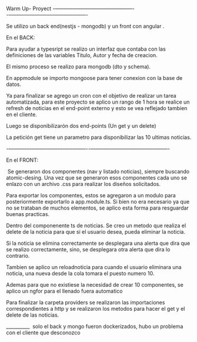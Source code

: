 Warm Up- Proyect
-––––––––––––––––––––––––––––––--––––––––––––––––––––––––––––––-

Se utilizo un back end(nestjs  - mongodb) y un front con angular .


En el BACK:


Para ayudar a typesript se realizo un interfaz que contaba con las definiciones de las variables Titulo, Autor y fecha de creacion.

El mismo proceso se realizo para mongodb (dto y schema).

En appmodule se importo mongoose para tener conexion con la base de datos.

Ya para finalizar se agrego un cron con el objetivo de realizar un tarea automatizada, para este proyecto se aplico un rango de 1 hora se realice un refresh de noticias en el end-point externo y esto se vea reflejado tambien en el cliente.

Luego se disponibilizarón dos end-points (Un get y un delete)

La petición get tiene un parametro para disponibilizar las 10 ultimas noticias.






-––––––––––––––––––––––––––––––--––––––––––––––––––––––––––––––-

En el FRONT:

 Se generaron dos componentes (nav y listado noticias), siempre buscando atomic-desing. Una vez que se generaron esos componentes cada uno se enlazo con un archivo .css para realizar los diseños solicitados.

Para exportar los componentes, estos se agregaron a un modulo para posteriormente exportarlo a app.module.ts. Si bien no era necesario ya que no se trataban de muchos elementos, se aplico esta forma para resguardar buenas practicas.

Dentro del componenente ts de noticias. Se creo un metodo que realiza el delete de la noticia para que si el usuario desea, pueda eliminar la noticia.

Si la noticia se elimina correctamente se desplegara una alerta que dira que se realizo correctamente, sino, se desplegara otra alerta que dira lo contrario.

Tambien se aplico un reloadnoticia para cuando el usuario eliminara una noticia, una nueva desde la cola tomara el puesto numero 10.

Ademas para que no existiese la necesidad de crear 10 componentes, se aplico un ngfor para el llenado fuera automatico

Para finalizar la carpeta providers se realizaron las importaciones correspondientes a http y se realizaron los metodos para hacer el get y el delete de las noticias.

__________ 
solo el back y mongo fueron dockerizados, hubo un problema con el cliente que desconozco 
